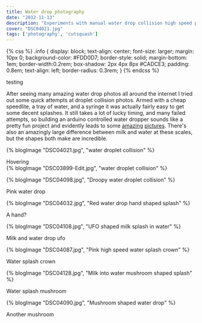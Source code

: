 ```yaml
---
title: Water drop photography
date: "2012-11-13"
description: "Experiments with manual water drop collision high speed photography"
cover: "DSC04021.jpg"
tags: ['photography', 'cutsquash']
---
```


{% css %}
.info {
    display: block;
    text-align: center;
    font-size: larger;
    margin: 10px 0;
	background-color: #FDD0D7;
    border-style: solid;
    margin-bottom: 1em;
    border-width:0.2rem;
	box-shadow: 2px 4px 8px #CADCE3;
    padding: 0.8em;
	text-align: left;
	border-radius: 0.3rem;
}
{% endcss %}

<div class="info">
testing
</div>

After seeing many amazing water drop photos all around the internet I tried out some quick attempts at droplet collision photos. Armed with a cheap speedlite, a tray of water, and a syringe it was actually fairly easy to get some decent splashes. It still takes a lot of lucky timing, and many failed attempts, so building an arduino controlled water dropper sounds like a pretty fun project and evidently leads to some [amazing](https://web.archive.org/web/20120531111427/http://www.photosbykev.com/wordpress/tips-and-trick/water-droplet-photography/) [pictures](https://www.scantips.com/shako/index.html). There's also an amazingly large difference between milk and water at these scales, but the shapes both make are incredible.

{% blogImage "DSC04021.jpg", "water droplet collision" %}
<div class="caption">
Hovering
</div>
{% blogImage "DSC03899-Edit.jpg", "water droplet collision" %}

{% blogImage "DSC04098.jpg", "Droopy water droplet collision" %}
<div class="caption">
Pink water drop
</div>


{% blogImage "DSC04032.jpg", "Red water drop hand shaped splash" %}
<div class="caption">
A hand?
</div>


{% blogImage "DSC04108.jpg", "UFO shaped milk splash in water" %}
<div class="caption">
Milk and water drop ufo
</div>

{% blogImage "DSC04087.jpg", "Pink high speed water splash crown" %}
<div class="caption">
Water splash crown
</div>


{% blogImage "DSC04128.jpg", "Milk into water mushroom shaped splash" %}
<div class="caption">
Water splash mushroom
</div>

{% blogImage "DSC04090.jpg", "Mushroom shaped water drop" %}
<div class="caption">
Another mushroom
</div>
